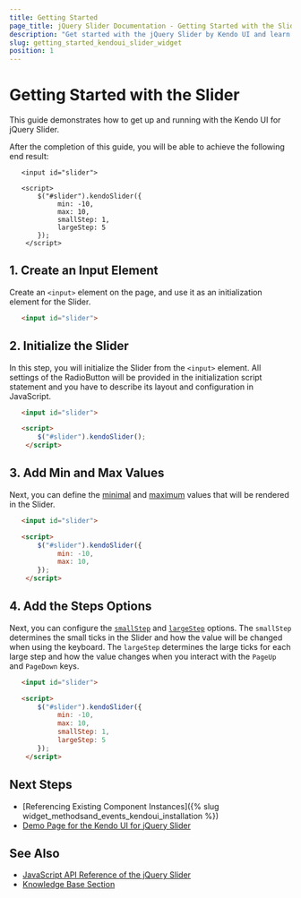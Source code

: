 ```yaml
---
title: Getting Started
page_title: jQuery Slider Documentation - Getting Started with the Slider
description: "Get started with the jQuery Slider by Kendo UI and learn how to create, initialize, and enable the component."
slug: getting_started_kendoui_slider_widget
position: 1
---
```


# Getting Started with the Slider

This guide demonstrates how to get up and running with the Kendo UI for jQuery Slider.

After the completion of this guide, you will be able to achieve the following end result:

```dojo
   <input id="slider">

   <script>
       $("#slider").kendoSlider({
            min: -10,
            max: 10,
            smallStep: 1,
            largeStep: 5
       }); 
    </script> 
```

## 1. Create an Input Element

Create an `<input>` element on the page, and use it as an initialization element for the Slider.

```html
   <input id="slider">
```

## 2. Initialize the Slider

In this step, you will initialize the Slider from the `<input>` element. All settings of the RadioButton will be provided in the initialization script statement and you have to describe its layout and configuration in JavaScript.

```html
   <input id="slider">

   <script>
       $("#slider").kendoSlider(); 
    </script>
```

## 3. Add Min and Max Values

Next, you can define the [minimal](/api/javascript/ui/slider/configuration/min) and [maximum](/api/javascript/ui/slider/configuration/max) values that will be rendered in the Slider.

```html
   <input id="slider">

   <script>
       $("#slider").kendoSlider({
            min: -10,
            max: 10,
       }); 
    </script> 
```

## 4. Add the Steps Options

Next, you can configure the [`smallStep`](/api/javascript/ui/slider/configuration/smallstep) and [`largeStep`](/api/javascript/ui/slider/configuration/largestep) options. The `smallStep` determines the small ticks in the Slider and how the value will be changed when using the keyboard. The `largeStep` determines the large ticks for each large step and how the value changes when you interact with the `PageUp` and `PageDown` keys. 

```html
   <input id="slider">

   <script>
       $("#slider").kendoSlider({
            min: -10,
            max: 10,
            smallStep: 1,
            largeStep: 5
       }); 
    </script> 
```

## Next Steps

* [Referencing Existing Component Instances]({% slug widget_methodsand_events_kendoui_installation %})
* [Demo Page for the Kendo UI for jQuery Slider](https://demos.telerik.com/kendo-ui/slider/index)

## See Also

* [JavaScript API Reference of the jQuery Slider](/api/javascript/ui/slider)
* [Knowledge Base Section](/knowledge-base)



